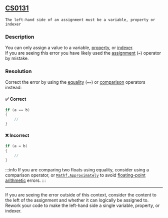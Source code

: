 ## [CS0131](https://docs.microsoft.com/en-us/dotnet/csharp/misc/cs0131)

```
The left-hand side of an assignment must be a variable, property or indexer
```

### Description
You can only assign a value to a variable, [property](https://docs.microsoft.com/en-us/dotnet/csharp/properties), or [indexer](https://docs.microsoft.com/en-us/dotnet/csharp/indexers).  
If you are seeing this error you have likely used the [assignment](https://docs.microsoft.com/en-us/dotnet/csharp/language-reference/operators/assignment-operator) (`=`) operator by mistake.

### Resolution
Correct the error by using the [equality](https://docs.microsoft.com/en-us/dotnet/csharp/language-reference/operators/equality-operators) (`==`) or [comparison](https://docs.microsoft.com/en-us/dotnet/csharp/language-reference/operators/comparison-operators) operators instead:

#### ✅ Correct

```csharp
if (a == b)
{
    // 
}
```

#### ❌ Incorrect
```csharp
if (a = b)
{
    // 
}
```

:::info
If you are comparing two floats using equality, consider using a comparison operator, or [`Mathf.Approximately`](https://docs.unity3d.com/ScriptReference/Mathf.Approximately.html) to avoid [floating-point arithmetic](https://ciechanow.ski/exposing-floating-point/) errors.
:::  

---

If you are seeing the error outside of this context, consider the content to the left of the assignment and whether it can logically be assigned to. Rework your code to make the left-hand side a single variable, property, or indexer.